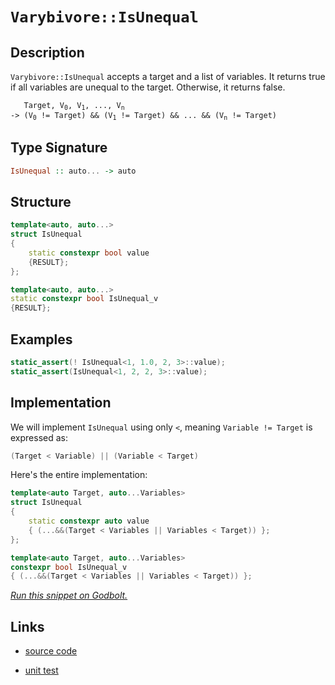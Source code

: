 <!-- Copyright 2024 Feng Mofan
SPDX-License-Identifier: Apache-2.0 -->

# `Varybivore::IsUnequal`

## Description

`Varybivore::IsUnequal` accepts a target and a list of variables.
It returns true if all variables are unequal to the target.
Otherwise, it returns false.

<pre><code>   Target, V<sub>0</sub>, V<sub>1</sub>, ..., V<sub>n</sub>
-> (V<sub>0</sub> != Target) && (V<sub>1</sub> != Target) && ... && (V<sub>n</sub> != Target)</code></pre>

## Type Signature

```Haskell
IsUnequal :: auto... -> auto
```

## Structure

```C++
template<auto, auto...>
struct IsUnequal
{
    static constexpr bool value
    {RESULT};
};

template<auto, auto...>
static constexpr bool IsUnequal_v
{RESULT};
```

## Examples

```C++
static_assert(! IsUnequal<1, 1.0, 2, 3>::value);
static_assert(IsUnequal<1, 2, 2, 3>::value);
```

## Implementation

We will implement `IsUnequal` using only `<`, meaning <code>Variable != Target</code> is expressed as:

```C++
(Target < Variable) || (Variable < Target)
```

Here's the entire implementation:

```C++
template<auto Target, auto...Variables>
struct IsUnequal
{
    static constexpr auto value
    { (...&&(Target < Variables || Variables < Target)) };
};

template<auto Target, auto...Variables>
constexpr bool IsUnequal_v
{ (...&&(Target < Variables || Variables < Target)) };
```

[*Run this snippet on Godbolt.*](https://godbolt.org/#z:OYLghAFBqd5QCxAYwPYBMCmBRdBLAF1QCcAaPECAMzwBtMA7AQwFtMQByARg9KtQYEAysib0QXACx8BBAKoBnTAAUAHpwAMvAFYTStJg1DIApACYAQuYukl9ZATwDKjdAGFUtAK4sGIAKz%2BpK4AMngMmAByPgBGmMQSGqQADqgKhE4MHt6%2BAUGp6Y4CYRHRLHEJXEl2mA6ZQgRMxATZPn6Btpj2RQwNTQQlUbHxibaNza25HQrjA%2BFD5SNVAJS2qF7EyOwcBJgsyQa7JgDMbkxeRADUACpNwJgEpJfnRAB07wBqTXhMMfQKJ2wJg0AEEZsQvA5LgBJBRyCIARy8YmBIJMAHYrKDLjjLjMmI5kJc0AwZphVMliM8LqhLgA3MReTCo3GXDEWS4Qd6vcwANj5EFuxHuBDZp0uX2IPz%2BmAUbPRbgxbgl31%2B/zFyqFIuWy3lABETli0eiDccjajdvtDszTi9aVqHk87dzJdL/oDUSSyRSqTFUJ4YXDEcjaAB9Omo9mc7l8gUO0UnZWutWy%2BWKhUqqUpuWJm53B46/WGyOggD0ACpK1Xq6XURXK9dsEJrlXa2Xqx3y220aD8YTQ0wFEpmhAwGBA/DMEiUacuE8uK8kpczE9joCQCAGd5MMti73Gv3B8OCBBYZPp7RE3Pl08V5c18dsBut0zd2aOKtaJx/Lw/BwtKQqCcIqljWHi6ybJgbJmMcPCkAQmgfqsADWARmK86JmJIAAc2H%2BBoACc/hmBovLYcc%2BicJIvAsIkSR/gBQEcLwCggEkCH/h%2BpBwLAMCICA6wEMkFzkJQaD7HQ8SRKw2yqNhvIALS8pIlzAMgRJSK8Zi8Jg%2BBEFK6B6PwggiGI7BSDIgiKCo6icaQuhzgA7sQTDJJwPCft%2Bv6IYBnAAPIXMJoqoFQlxyYpymqeplyaWYnIeBJ9BUuYsHLLwHFaKsEBIOJySSWQFAQLl%2BUgMAUgrjQtC7MQrEQDEPkxOETQAJ7ubwjXMMQzV%2BTE2i1BxcHiWwgh%2BQwtCtXZWAxF4wBnLQtCsdwvBYCwhjAOIk14MQ/V4HSso%2BeStQXNscHhLsX52bQeAxC5XUeFgPkEFKtFLaQe3EH6Sh6nsa1XUYiGrFQBjAAoHx4Jgjl%2BckjBtZZwiiOIFnGfIShqD5Dn6GtKDWNY%2BjXaxkCrKgyQ9ItCkzOgJx6qYoGWCRvCoO9Bn7YTnTdJkLgMO4nhtHooTzGUFR6AUGQCJMfhziLPSDILSxsztAh9BMPO5HONR1Irswy8MlRjP04t6PizTa4slSrAoEFbBInkcD%2BpAMQznBhfJSkqWpGmSFpnK4IQJDQal6UA6sCCYEwWAJBAKEgJIxyvARxzopIGiSFhvIaBo/i8gRlEcNRpC0bBry8lwZEEdhJf%2BJIXD%2BPHvL2z5TEsWx8EA9xfHZQJgUiYVxVJdJbCcE0LB0uiClMMSBhGDFBGvAuAG6b7BlGbIpmI9IyPWWjdm6CuzmuW1Nt2w7vkcAFQkXJcIXPMQw%2Bj%2BPyCT8A0%2Bz4u8WoIl8T%2B2YaUt5xWU5e/PKSVRJFUASVIeI8FIPzWlwAiVQ%2BB0GqrVeqdkOotVhmgrqPU%2BoOFhkNRgBBRrjR8lNGac0FqwxWr9bYAF8DbTqHtRa89VBHV2LDM6XQfJXRui1e6ND0rPVhu9T6mBvqrSMH9UAf8%2BDA1BuDSG0M/xwWRqvcy69ZCb1sgBHemN/o0ysJYPGMQCaR0AiTTIZMKZU30dYemgEmZ4CwCY82XQFZ%2BAgK4A2c5%2BalB1sLNIossgqwlikAJ0sBZ%2BLVq4jWvRZhePljEpWcxfGm0NnE4JaT%2BgmyFlwc2ltzKH28nZJi19b5jwnmtZ%2Bc9vZ6T9ilXJgc/7B1DuHSgNs84FxnsndENd0TomOCnSQyk5zH0brYZuGUuI8X4oJIKIDe5SRkoPG%2BkUWAKDpESOksDXjWhmDpWpS85wqIRmouGmj0YgAonvNyS1Cn12Kf5LuwVQpD1WeszZ2zdmiggAlIBn8UrHB/pM/%2BKAwHAJ7mCkYGzkjJHDLA0MXyBwrPXog%2BIyCGpNS6hgzF3Ver9Twe/YahCxoTVoZgaas0xAUNelQiR/DSB0J2owg6LDkDHXYYIThl1rq3Wanwx6gjXrCLSKIn6EjwhSMyjIpgIMwYQyhjDV6xyzISHUVZVGWidCXN0cYHGhjuHOLMaTTgpYKbY1phYOxjN4jM0NerHonNuY5BCT4hYOTQmFEyPEqWmRsly3tfUdJzrDbRJ6Ekv1usjYtAyWrLWETUm5LWBsK2iaLpHwbk7V5Kk1kbPpJ8gkspvk%2B30v7Bpv9MrNLDiMUxF0OkgDMDPY4xxAjJyqBoJt6IyL3MYpwJu7Eg6kFQpIdEWkelcCkARbp8cuDohzscIpPbmLlqQjnbS3bHZLuBasd66RnCSCAA%3D%3D%3D)

## Links

- [source code](../../../../conceptrodon/varybivore/is_unequal.hpp)

- [unit test](../../../../tests/unit/metafunctions/varybivore/is_unequal.test.hpp)
